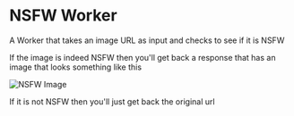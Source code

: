 # NSFW Worker

A Worker that takes an image URL as input and checks to see if it is NSFW

If the image is indeed NSFW then you'll get back a response that has an image that looks something like this

![NSFW Image](https://placehold.co/400x400?text=NSFW)

If it is not NSFW then you'll just get back the original url